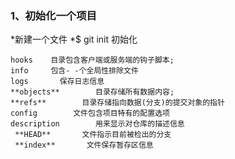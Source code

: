### 1、初始化一个项目
   *新建一个文件 
   *$ git init  初始化
     
    hooks    目录包含客户端或服务端的钩子脚本;
    info     包含- -个全局性排除文件
    logs       保存日志信息
    **objects**        目录存储所有数据内容;
    **refs**        目录存储指向数据(分支)的提交对象的指针
    config        文件包含项目特有的配置选项
    description        用来显示对仓库的描述信息
     **HEAD**       文件指示目前被检出的分支
     **index**       文件保存暂存区信息
            
            
            
            
            
            
            
            
      